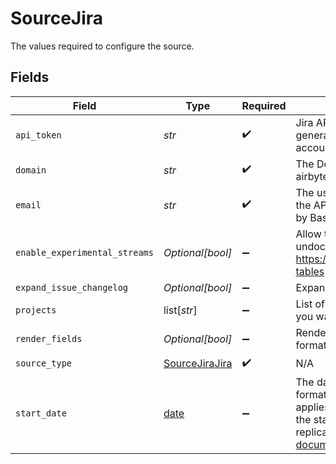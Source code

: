 # SourceJira

The values required to configure the source.


## Fields

| Field                                                                                                                                                                                                                                                                                                                                                                                                | Type                                                                                                                                                                                                                                                                                                                                                                                                 | Required                                                                                                                                                                                                                                                                                                                                                                                             | Description                                                                                                                                                                                                                                                                                                                                                                                          | Example                                                                                                                                                                                                                                                                                                                                                                                              |
| ---------------------------------------------------------------------------------------------------------------------------------------------------------------------------------------------------------------------------------------------------------------------------------------------------------------------------------------------------------------------------------------------------- | ---------------------------------------------------------------------------------------------------------------------------------------------------------------------------------------------------------------------------------------------------------------------------------------------------------------------------------------------------------------------------------------------------- | ---------------------------------------------------------------------------------------------------------------------------------------------------------------------------------------------------------------------------------------------------------------------------------------------------------------------------------------------------------------------------------------------------- | ---------------------------------------------------------------------------------------------------------------------------------------------------------------------------------------------------------------------------------------------------------------------------------------------------------------------------------------------------------------------------------------------------- | ---------------------------------------------------------------------------------------------------------------------------------------------------------------------------------------------------------------------------------------------------------------------------------------------------------------------------------------------------------------------------------------------------- |
| `api_token`                                                                                                                                                                                                                                                                                                                                                                                          | *str*                                                                                                                                                                                                                                                                                                                                                                                                | :heavy_check_mark:                                                                                                                                                                                                                                                                                                                                                                                   | Jira API Token. See the <a href="https://docs.airbyte.com/integrations/sources/jira">docs</a> for more information on how to generate this key. API Token is used for Authorization to your account by BasicAuth.                                                                                                                                                                                    |                                                                                                                                                                                                                                                                                                                                                                                                      |
| `domain`                                                                                                                                                                                                                                                                                                                                                                                             | *str*                                                                                                                                                                                                                                                                                                                                                                                                | :heavy_check_mark:                                                                                                                                                                                                                                                                                                                                                                                   | The Domain for your Jira account, e.g. airbyteio.atlassian.net, airbyteio.jira.com, jira.your-domain.com                                                                                                                                                                                                                                                                                             | <your-domain>.atlassian.net                                                                                                                                                                                                                                                                                                                                                                          |
| `email`                                                                                                                                                                                                                                                                                                                                                                                              | *str*                                                                                                                                                                                                                                                                                                                                                                                                | :heavy_check_mark:                                                                                                                                                                                                                                                                                                                                                                                   | The user email for your Jira account which you used to generate the API token. This field is used for Authorization to your account by BasicAuth.                                                                                                                                                                                                                                                    |                                                                                                                                                                                                                                                                                                                                                                                                      |
| `enable_experimental_streams`                                                                                                                                                                                                                                                                                                                                                                        | *Optional[bool]*                                                                                                                                                                                                                                                                                                                                                                                     | :heavy_minus_sign:                                                                                                                                                                                                                                                                                                                                                                                   | Allow the use of experimental streams which rely on undocumented Jira API endpoints. See https://docs.airbyte.com/integrations/sources/jira#experimental-tables for more info.                                                                                                                                                                                                                       |                                                                                                                                                                                                                                                                                                                                                                                                      |
| `expand_issue_changelog`                                                                                                                                                                                                                                                                                                                                                                             | *Optional[bool]*                                                                                                                                                                                                                                                                                                                                                                                     | :heavy_minus_sign:                                                                                                                                                                                                                                                                                                                                                                                   | Expand the changelog when replicating issues.                                                                                                                                                                                                                                                                                                                                                        |                                                                                                                                                                                                                                                                                                                                                                                                      |
| `projects`                                                                                                                                                                                                                                                                                                                                                                                           | list[*str*]                                                                                                                                                                                                                                                                                                                                                                                          | :heavy_minus_sign:                                                                                                                                                                                                                                                                                                                                                                                   | List of Jira project keys to replicate data for, or leave it empty if you want to replicate data for all projects.                                                                                                                                                                                                                                                                                   | PROJ1                                                                                                                                                                                                                                                                                                                                                                                                |
| `render_fields`                                                                                                                                                                                                                                                                                                                                                                                      | *Optional[bool]*                                                                                                                                                                                                                                                                                                                                                                                     | :heavy_minus_sign:                                                                                                                                                                                                                                                                                                                                                                                   | Render issue fields in HTML format in addition to Jira JSON-like format.                                                                                                                                                                                                                                                                                                                             |                                                                                                                                                                                                                                                                                                                                                                                                      |
| `source_type`                                                                                                                                                                                                                                                                                                                                                                                        | [SourceJiraJira](../../models/shared/sourcejirajira.md)                                                                                                                                                                                                                                                                                                                                              | :heavy_check_mark:                                                                                                                                                                                                                                                                                                                                                                                   | N/A                                                                                                                                                                                                                                                                                                                                                                                                  |                                                                                                                                                                                                                                                                                                                                                                                                      |
| `start_date`                                                                                                                                                                                                                                                                                                                                                                                         | [date](https://docs.python.org/3/library/datetime.html#date-objects)                                                                                                                                                                                                                                                                                                                                 | :heavy_minus_sign:                                                                                                                                                                                                                                                                                                                                                                                   | The date from which you want to replicate data from Jira, use the format YYYY-MM-DDT00:00:00Z. Note that this field only applies to certain streams, and only data generated on or after the start date will be replicated. Or leave it empty if you want to replicate all data. For more information, refer to the <a href="https://docs.airbyte.com/integrations/sources/jira/">documentation</a>. | 2021-03-01T00:00:00Z                                                                                                                                                                                                                                                                                                                                                                                 |